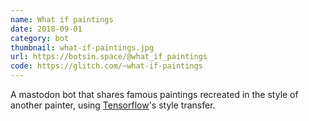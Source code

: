 ```yaml
---
name: What if paintings
date: 2018-09-01
category: bot
thumbnail: what-if-paintings.jpg
url: https://botsin.space/@what_if_paintings
code: https://glitch.com/~what-if-paintings
---
```


A mastodon bot that shares famous paintings recreated in the style of another painter, using [Tensorflow](https://www.tensorflow.org/)'s style transfer.